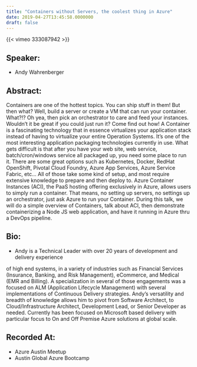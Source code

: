 ```yaml
---
title: "Containers without Servers, the coolest thing in Azure"
date: 2019-04-27T13:45:58.0000000
draft: false
---
```


{{< vimeo 333087942 >}}

## Speaker:

 - Andy Wahrenberger

## Abstract:

<p>Containers are one of the hottest topics. You can ship stuff in them! But then what?
Well, build a server or create a VM that can run your container. What?!? Oh yea, then pick an
orchestrator to care and feed your instances. Wouldn’t it be great if you could just run it? Come
find out how!
A Container is a fascinating technology that in essence virtualizes your application stack
instead of having to virtualize your entire Operation Systems. It’s one of the most interesting
application packaging technologies currently in use. What gets difficult is that after you have
your web site, web service, batch/cron/windows service all packaged up, you need some place
to run it. There are some great options such as Kubernetes, Docker, RedHat OpenShift, Pivotal
Cloud Foundry, Azure App Services, Azure Service Fabric, etc… All of those take some kind of
setup, and most require extensive knowledge to prepare and then deploy to.
Azure Container Instances (ACI), the PaaS hosting offering exclusively in Azure, allows
users to simply run a container. That means, no setting up servers, no settings up an
orchestrator, just ask Azure to run your Container. During this talk, we will do a simple overview
of Containers, talk about ACI, then demonstrate containerizing a Node JS web application, and
have it running in Azure thru a DevOps pipeline.</p>

## Bio:

 - <p>Andy is a Technical Leader with over 20 years of development and delivery experience
of high end systems, in a variety of industries such as Financial Services (Insurance, Banking, and
Risk Management), eCommerce, and Medical (EMR and Billing). A specialization in several of
those engagements was a focused on ALM (Application Lifecycle Management) with several
implementations of Continuous Delivery strategies. Andy’s versatility and breadth of knowledge
allows him to pivot from Software Architect, to Cloud/Infrastructure Architect, Development
Lead, or Senior Developer as needed. Currently has been focused on Microsoft based delivery
with particular focus to On and Off Premise Azure solutions at global scale.</p>

## Recorded At:

 - Azure Austin Meetup
 - Austin Global Azure Bootcamp

